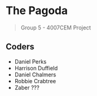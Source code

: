 # The Pagoda
> Group 5 - 4007CEM Project

## Coders
- Daniel Perks
- Harrison Duffield
- Daniel Chalmers
- Robbie Crabtree
- Zaber ???